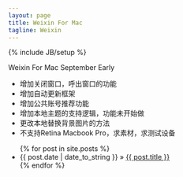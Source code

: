 ```yaml
---
layout: page
title: Weixin For Mac
tagline: Weixin
---
```

{% include JB/setup %}

Weixin For Mac <span class="label label-success">September Early</span>
<ul class="posts">
  <li><span class="label label-success">增加关闭窗口，呼出窗口的功能</span></li>
  <li><span class="label label-success">增加自动更新框架</span></li>
  <li><span class="label label-success">增加公共账号推荐功能</span></li>
  <li><span class="label label-success">增加本地主题的支持逻辑，功能未开始做</span></li>
  <li><span class="label label-warning">更改本地替换背景图片的方法</span></li>
  <li><span class="label label-important">不支持Retina Macbook Pro，求素材，求测试设备</span></li>
</ul>


<ul class="posts">
  {% for post in site.posts %}
    <li><span>{{ post.date | date_to_string }}</span> &raquo; <a href="{{ BASE_PATH }}{{ post.url }}">{{ post.title }}</a></li>
  {% endfor %}
</ul>



